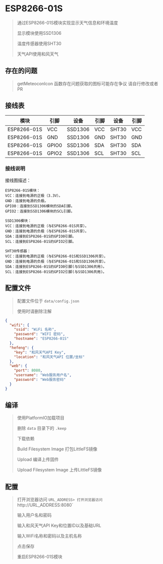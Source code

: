 # ESP8266-01S

> 通过ESP8266-01S模块实现显示天气信息和环境温度
> 
> 显示模块使用SSD1306
> 
> 温度传感器使用SHT30
> 
> 天气API使用和风天气
>

## 存在的问题
> getMeteoconIcon 函数存在问题获取的图标可能存在争议 请自行修改或者PR

## 接线表
| 模块         | 引脚    | 设备| 引脚 | 设备 | 引脚  |
|------------|-------| --- | --- | --- | --- |
| ESP8266-01S | VCC  | SSD1306 | VCC | SHT30 | VCC |
| ESP8266-01S | GND  | SSD1306 | GND | SHT30 | GND |
| ESP8266-01S | GPIO0 | SSD1306 | SDA | SHT30 | SDA |
| ESP8266-01S | GPIO2 | SSD1306 | SCL | SHT30 | SCL |

### 接线说明
接线图描述：
```
ESP8266-01S模块：
VCC：连接到电源的正极（3.3V）。
GND：连接到电源的负极。
GPIO0：连接到SSD1306模块的SDA引脚。
GPIO2：连接到SSD1306模块的SCL引脚。

SSD1306模块：
VCC：连接到电源的正极（与ESP8266-01S共享）。
GND：连接到电源的负极（与ESP8266-01S共享）。
SDA：连接到ESP8266-01S的GPIO0引脚。
SCL：连接到ESP8266-01S的GPIO2引脚。

SHT30传感器：
VCC：连接到电源的正极（与ESP8266-01S和SSD1306共享）。
GND：连接到电源的负极（与ESP8266-01S和SSD1306共享）。
SDA：连接到ESP8266-01S的GPIO0引脚(与SSD1306共用)。
SCL：连接到ESP8266-01S的GPIO2引脚(与SSD1306共用)。
```

## 配置文件
> 配置文件位于 `data/config.json`
> 
> 使用时请删除注解

```json
{
  "wifi": {
    "ssid": "WiFi 名称",
    "password": "WIFI 密码",
    "hostname": "ESP8266-01S"
  },
  "hefeng": {
    "key": "和风天气API Key",
    "location": "和风天气API 位置/坐标"
  },
  "web": {
    "port": 8080,
    "username": "Web服务用户名",
    "password": "Web服务密码"
  }
}
```

## 编译
> 使用PlatformIO加载项目
> 
> 删除 `data` 目录下的 `.keep`
> 
> 下载依赖
> 
> Build Filesystem Image 打包LittleFS镜像
> 
> Upload 编译上传固件
> 
> Upload Filesystem Image 上传LittleFS镜像

## 配置
> 打开浏览器访问 `URL_ADDRESS> 打开浏览器访问 `http://URL_ADDRESS:8080`
>
> 输入用户名和密码
>
> 输入和风天气API Key和位置ID以及基础URL
> 
> 输入WiFi名称和密码以及主机名称
>
> 点击保存
>
> 重启ESP8266-01S模块
>